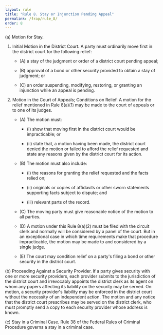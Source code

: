 ```yaml
---
layout: rule
title: "Rule 8. Stay or Injunction Pending Appeal"
permalink: /frap/rule_8/
order: 8
---
```


(a) Motion for Stay.


1. Initial Motion in the District Court. A party must ordinarily move first in the district court for the following relief:


    - (A) a stay of the judgment or order of a district court pending appeal;


    - (B) approval of a bond or other security provided to obtain a stay of judgment; or


    - (C) an order suspending, modifying, restoring, or granting an injunction while an appeal is pending.


2. Motion in the Court of Appeals; Conditions on Relief. A motion for the relief mentioned in Rule 8(a)(1) may be made to the court of appeals or to one of its judges.


    - (A) The motion must:


        - (i) show that moving first in the district court would be impracticable; or


        - (ii) state that, a motion having been made, the district court denied the motion or failed to afford the relief requested and state any reasons given by the district court for its action.


    - (B) The motion must also include:


        - (i) the reasons for granting the relief requested and the facts relied on;


        - (ii) originals or copies of affidavits or other sworn statements supporting facts subject to dispute; and


        - (iii) relevant parts of the record.


    - (C) The moving party must give reasonable notice of the motion to all parties.


    - (D) A motion under this Rule 8(a)(2) must be filed with the circuit clerk and normally will be considered by a panel of the court. But in an exceptional case in which time requirements make that procedure impracticable, the motion may be made to and considered by a single judge.


    - (E) The court may condition relief on a party's filing a bond or other security in the district court.


(b) Proceeding Against a Security Provider. If a party gives security with one or more security providers, each provider submits to the jurisdiction of the district court and irrevocably appoints the district clerk as its agent on whom any papers affecting its liability on the security may be served. On motion, a security provider's liability may be enforced in the district court without the necessity of an independent action. The motion and any notice that the district court prescribes may be served on the district clerk, who must promptly send a copy to each security provider whose address is known.


(c) Stay in a Criminal Case. Rule 38 of the Federal Rules of Criminal Procedure governs a stay in a criminal case.
